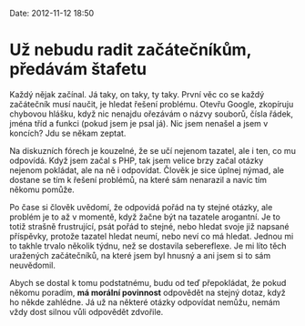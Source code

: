 Date: 2012-11-12 18:50

# Už nebudu radit začátečníkům, předávám štafetu

Každý nějak začínal. Já taky, on taky, ty taky. První věc co se každý začátečník musí naučit, je hledat řešení problému. Otevřu Google, zkopíruju chybovou hlášku, když nic nenajdu ořezávám o názvy souborů, čísla řádek, jména tříd a funkci (pokud jsem je psal já). Nic jsem nenašel a jsem v koncích? Jdu se někam zeptat.

Na diskuzních fórech je kouzelné, že se učí nejenom tazatel, ale i ten, co mu odpovídá. Když jsem začal s PHP, tak jsem velice brzy začal otázky nejenom pokládat, ale na ně i odpovídat. Člověk je sice úplnej nýmad, ale dostane se tím k řešení problémů, na které sám nenarazil a navíc tím někomu pomůže.

Po čase si člověk uvědomí, že odpovidá pořád na ty stejné otázky, ale problém je to až v momentě, když žačne být na tazatele arogantní. Je to totiž strašně frustrující, psát pořád to stejné, nebo hledat svoje již napsané příspěvky, protože tazatel hledat neumí, nebo neví co má hledat. Jednou mi to takhle trvalo několik týdnu, než se dostavila sebereflexe. Je mi líto těch uražených začátečníků, na které jsem byl hnusný a ani jsem si to sám neuvědomil.

Abych se dostal k tomu podstatnému, budu od teď přepokládat, že pokud někomu poradím, **má morální povinnost** odpovědět na stejný dotaz, když ho někde zahlédne. Já už na některé otázky odpovídat nemůžu, nemám vždy dost silnou vůli odpovědět zdvořile.
